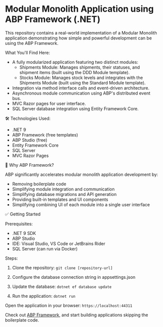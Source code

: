 # Modular Monolith Application using ABP Framework (.NET)

This repository contains a real-world implementation of a Modular Monolith application demonstrating how simple and powerful development can be using the ABP Framework.

What You'll Find Here:
* A fully modularized application featuring two distinct modules:
  * Shipments Module: Manages shipments, their statuses, and shipment items (built using the DDD Module template).
  * Stocks Module: Manages stock levels and integrates with the Shipments Module (built using the Standard Module template).
* Integration via method interface calls and event-driven architecture.
* Asynchronous module communication using ABP's distributed event bus.
* MVC Razor pages for user interface.
* SQL Server database integration using Entity Framework Core.

🛠️ Technologies Used:
* .NET 9
* ABP Framework (free templates)
* ABP Studio (free)
* Entity Framework Core
* SQL Server
* MVC Razor Pages

🎯 Why ABP Framework?

ABP significantly accelerates modular monolith application development by:
* Removing boilerplate code
* Simplifying module integration and communication
* Simplifying database migrations and API generation
* Providing built-in templates and UI components
* Simplifying combining UI of each module into a single user interface

✅ Getting Started

Prerequisites:
* .NET 9 SDK
* ABP Studio
* IDE: Visual Studio, VS Code or JetBrains Rider
* SQL Server (can run via Docker)

Steps:
1. Clone the repository:
`git clone [repository-url]`

2. Configure the database connection string in appsettings.json

3. Update the database:
`dotnet ef database update`

4. Run the application:
`dotnet run`

Open the application in your browser:
`https://localhost:44311`

Check out [ABP Framework](https://abp.io/docs/latest/tutorials/modular-crm), and start building applications skipping the boilerplate code.
